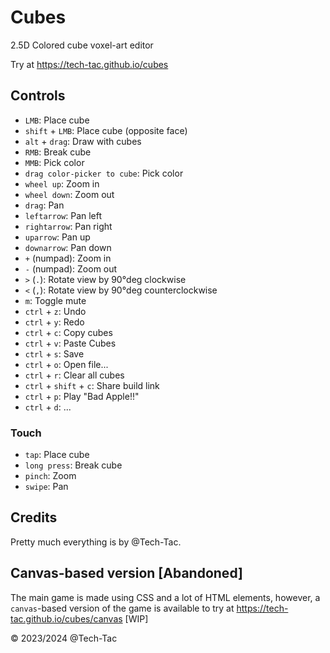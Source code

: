 # Cubes

2.5D Colored cube voxel-art editor

Try at <https://tech-tac.github.io/cubes>

## Controls

- `LMB`: Place cube
- `shift` + `LMB`: Place cube (opposite face)
- `alt` + `drag`: Draw with cubes
- `RMB`: Break cube
- `MMB`: Pick color
- `drag color-picker to cube`: Pick color
- `wheel up`: Zoom in
- `wheel down`: Zoom out
- `drag`: Pan
- `leftarrow`: Pan left
- `rightarrow`: Pan right
- `uparrow`: Pan up
- `downarrow`: Pan down
- `+` (numpad): Zoom in
- `-` (numpad): Zoom out
- `>` (`.`): Rotate view by 90°deg clockwise
- `<` (`,`): Rotate view by 90°deg counterclockwise
- `m`: Toggle mute
- `ctrl` + `z`: Undo
- `ctrl` + `y`: Redo
- `ctrl` + `c`: Copy cubes
- `ctrl` + `v`: Paste Cubes
- `ctrl` + `s`: Save
- `ctrl` + `o`: Open file...
- `ctrl` + `r`: Clear all cubes
- `ctrl` + `shift` + `c`: Share build link
- `ctrl` + `p`: Play "Bad Apple!!"
- `ctrl` + `d`: ...

### Touch

- `tap`: Place cube
- `long press`: Break cube
- `pinch`: Zoom
- `swipe`: Pan

## Credits

Pretty much everything is by @Tech-Tac.

## Canvas-based version [Abandoned]

The main game is made using CSS and a lot of HTML elements, however, a `canvas`-based version of the game is available to try at <https://tech-tac.github.io/cubes/canvas> [WIP]

&copy; 2023/2024 @Tech-Tac
